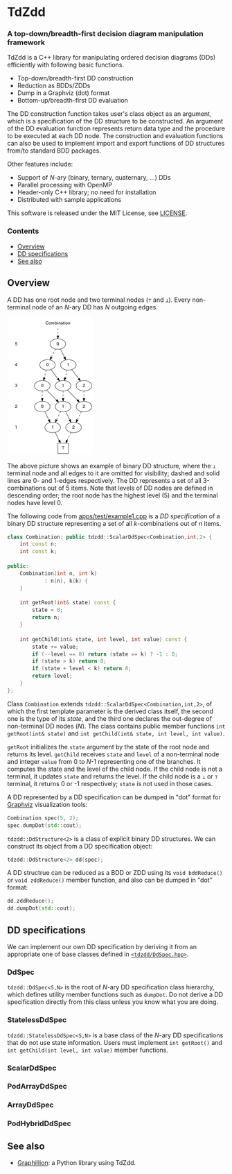 TdZdd
===========================================================================

### A top-down/breadth-first decision diagram manipulation framework

TdZdd is a C++ library for manipulating ordered decision diagrams (DDs)
efficiently with following basic functions.

* Top-down/breadth-first DD construction
* Reduction as BDDs/ZDDs
* Dump in a Graphviz (dot) format
* Bottom-up/breadth-first DD evaluation

The DD construction function takes user's class object as an argument,
which is a specification of the DD structure to be constructed.
An argument of the DD evaluation function represents return data type and
the procedure to be executed at each DD node.
The construction and evaluation functions can also be used to implement
import and export functions of DD structures from/to standard BDD packages.

Other features include:

* Support of *N*-ary (binary, ternary, quaternary, ...) DDs
* Parallel processing with OpenMP
* Header-only C++ library; no need for installation
* Distributed with sample applications

This software is released under the MIT License, see [LICENSE](LICENSE).

### Contents

* [Overview](#overview)
* [DD specifications](#dd-specifications)
* [See also](#see-also)


Overview
---------------------------------------------------------------------------

A DD has one root node and two terminal nodes (``⊤`` and ``⊥``).
Every non-terminal node of an *N*-ary DD has *N* outgoing edges.

![An example of binary DD](doc/fig/example1.png)

The above picture shows an example of binary DD structure,
where the ``⊥`` terminal node and all edges to it are omitted for visibility;
dashed and solid lines are 0- and 1-edges respectively.
The DD represents a set of all 3-combinations out of 5 items.
Note that levels of DD nodes are defined in descending order;
the root node has the highest level (5) and the terminal nodes have level 0.

The following code from [apps/test/example1.cpp](apps/test/example1.cpp)
is a *DD specification* of a binary DD structure representing a set of all
*k*-combinations out of *n* items.

```cpp
class Combination: public tdzdd::ScalarDdSpec<Combination,int,2> {
    int const n;
    int const k;

public:
    Combination(int n, int k)
            : n(n), k(k) {
    }

    int getRoot(int& state) const {
        state = 0;
        return n;
    }

    int getChild(int& state, int level, int value) const {
        state += value;
        if (--level == 0) return (state == k) ? -1 : 0;
        if (state > k) return 0;
        if (state + level < k) return 0;
        return level;
    }
};
```

Class `Combination` extends `tdzdd::ScalarDdSpec<Combination,int,2>`,
of which the first template parameter is the derived class itself,
the second one is the type of its *state*,
and the third one declares the out-degree of non-terminal DD nodes (*N*).
The class contains public member functions `int getRoot(int& state)`
and `int getChild(int& state, int level, int value)`.

`getRoot` initializes the `state` argument by the state of the root node
and returns its level.
`getChild` receives `state` and `level` of a non-terminal node
and integer `value` from 0 to *N*-1 representing one of the branches.
It computes the state and the level of the child node.
If the child node is not a terminal, it updates `state` and returns the level.
If the child node is a ``⊥`` or ``⊤`` terminal, it returns 0 or -1 respectively;
`state` is not used in those cases.

A DD represented by a DD specification can be dumped in "dot" format
for [Graphviz](http://www.graphviz.org/) visualization tools:

```cpp
Combination spec(5, 2);
spec.dumpDot(std::cout);
```

`tdzdd::DdStructure<2>` is a class of explicit binary DD structures.
We can construct its object from a DD specification object:

```cpp
tdzdd::DdStructure<2> dd(spec);
```

A DD structrue can be reduced as a BDD or ZDD using its
`void bddReduce()` or `void zddReduce()` member function,
and also can be dumped in "dot" format:

```cpp
dd.zddReduce();
dd.dumpDot(std::cout);
```


DD specifications
---------------------------------------------------------------------------

We can implement our own DD specification by deriving it from an appropriate
one of base classes defined in [`<tdzdd/DdSpec.hpp>`](include/tdzdd/DdSpec.hpp).

### DdSpec

`tdzdd::DdSpec<S,N>` is the root of *N*-ary DD specification class hierarchy,
which defines utility member functions such as `dumpDot`.
Do not derive a DD specification directly from this class unless you know
what you are doing. 

### StatelessDdSpec

`tdzdd::StatelessDdSpec<S,N>` is a base class of the *N*-ary DD specifications
that do not use state information.
Users must implement `int getRoot()` and `int getChild(int level, int value)`
member functions.


### ScalarDdSpec

### PodArrayDdSpec

### ArrayDdSpec

### PodHybridDdSpec

See also
---------------------------------------------------------------------------

* [Graphillion](http://graphillion.org): a Python library using TdZdd.
